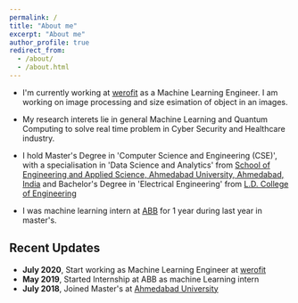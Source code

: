 ```yaml
---
permalink: /
title: "About me"
excerpt: "About me"
author_profile: true
redirect_from: 
  - /about/
  - /about.html
---
```


* I'm currently working at [werofit](https://wero.fit/) as a Machine Learning Engineer. I am working on image processing and size esimation of object in an images.

* My research interets lie in general Machine Learning and Quantum Computing to solve real time problem in Cyber Security and Healthcare industry.

* I hold Master's Degree in 'Computer Science and Engineering (CSE)', with a specialisation in 'Data Science and Analytics' from [School of Engineering and Applied Science, Ahmedabad University, Ahmedabad, India](https://ahduni.edu.in/seas/) and Bachelor's Degree in 'Electrical Engineering' from [L.D. College of Engineering](http://ldce.ac.in/departments/electrical-engineering)

* I was machine learning intern at [ABB](https://global.abb/group/en) for 1 year during last year in master's.

Recent Updates
------

* **July 2020**, Start working as Machine Learning Engineer at [werofit](https://wero.fit/)
* **May 2019**, Started Internship at ABB as machine Learning intern
* **July 2018**, Joined Master's at [Ahmedabad University](https://ahduni.edu.in/seas/)
